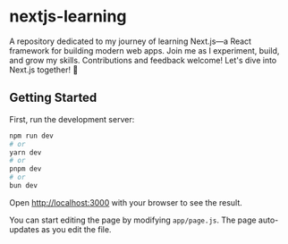 # nextjs-learning
A repository dedicated to my journey of learning Next.js—a React framework for building modern web apps. Join me as I experiment, build, and grow my skills. Contributions and feedback welcome! Let's dive into Next.js together! 🚀


## Getting Started

First, run the development server:

```bash
npm run dev
# or
yarn dev
# or
pnpm dev
# or
bun dev
```

Open [http://localhost:3000](http://localhost:3000) with your browser to see the result.

You can start editing the page by modifying `app/page.js`. The page auto-updates as you edit the file.
